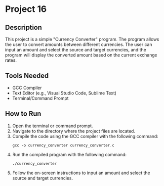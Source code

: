 # Project 16

## Description

This project is a simple "Currency Converter" program. The program allows the user to convert amounts between different currencies. The user can input an amount and select the source and target currencies, and the program will display the converted amount based on the current exchange rates.

## Tools Needed

- GCC Compiler
- Text Editor (e.g., Visual Studio Code, Sublime Text)
- Terminal/Command Prompt

## How to Run

1. Open the terminal or command prompt.
2. Navigate to the directory where the project files are located.
3. Compile the code using the GCC compiler with the following command:
   ```
   gcc -o currency_converter currency_converter.c
   ```
4. Run the compiled program with the following command:
   ```
   ./currency_converter
   ```
5. Follow the on-screen instructions to input an amount and select the source and target currencies.
